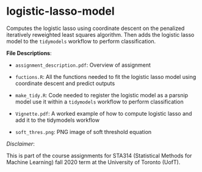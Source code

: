 # logistic-lasso-model

Computes the logistic lasso using coordinate descent on the penalized iteratively reweighted least squares algorithm. Then adds the logistic lasso model to the `tidymodels` workflow to perform classification.

**File Descriptions**:

- `assignment_description.pdf`: Overview of assignment

- `fuctions.R`: All the functions needed to fit the logistic lasso model using coordinate descent and predict outputs

- `make_tidy.R`: Code needed to register the logistic model as a parsnip model use it within a `tidymodels` workflow to perform classification

- `Vignette.pdf`: A worked example of how to compute logistic lasso and add it to the tidymodels workflow

- `soft_thres.png`: PNG image of soft threshold equation


*Disclaimer*: 

This is part of the course assignments for STA314 (Statistical Methods for Machine Learning) fall 2020 term at the University of Toronto (UofT).

